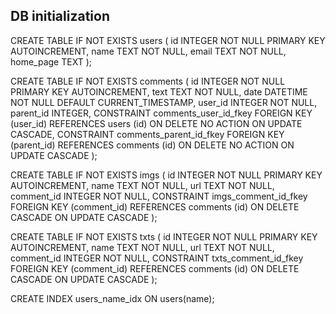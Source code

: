 ## DB initialization

CREATE TABLE IF NOT EXISTS users (
  id INTEGER NOT NULL PRIMARY KEY AUTOINCREMENT,
  name TEXT NOT NULL,
  email TEXT NOT NULL,
  home_page TEXT
);

CREATE TABLE IF NOT EXISTS comments (
  id INTEGER NOT NULL PRIMARY KEY AUTOINCREMENT,
  text TEXT NOT NULL,
  date DATETIME NOT NULL DEFAULT CURRENT_TIMESTAMP,
  user_id INTEGER NOT NULL,
  parent_id INTEGER,
  CONSTRAINT comments_user_id_fkey FOREIGN KEY (user_id) REFERENCES users (id) ON DELETE NO ACTION ON UPDATE CASCADE,
  CONSTRAINT comments_parent_id_fkey FOREIGN KEY (parent_id) REFERENCES comments (id) ON DELETE NO ACTION ON UPDATE CASCADE
);

CREATE TABLE IF NOT EXISTS imgs (
  id INTEGER NOT NULL PRIMARY KEY AUTOINCREMENT,
  name TEXT NOT NULL,
  url TEXT NOT NULL,
  comment_id INTEGER NOT NULL,
  CONSTRAINT imgs_comment_id_fkey FOREIGN KEY (comment_id) REFERENCES comments (id) ON DELETE CASCADE ON UPDATE CASCADE
);

CREATE TABLE IF NOT EXISTS txts (
  id INTEGER NOT NULL PRIMARY KEY AUTOINCREMENT,
  name TEXT NOT NULL,
  url TEXT NOT NULL,
  comment_id INTEGER NOT NULL,
  CONSTRAINT txts_comment_id_fkey FOREIGN KEY (comment_id) REFERENCES comments (id) ON DELETE CASCADE ON UPDATE CASCADE
);

CREATE INDEX users_name_idx ON users(name);